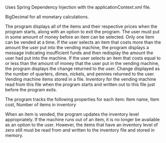Uses Spring Dependency Injection with the applicationContext.xml file. 

BigDecimal for all monetary calculations.

The program displays all of the items and their respective prices when the program starts, along with an option to exit the program.
The user must put in some amount of money before an item can be selected.
Only one item can be vended at a time.
If the user selects an item that costs more than the amount the user put into the vending machine, the program displays a message indicating insufficient funds and then redisplay the amount the user had put into the machine.
If the user selects an item that costs equal to or less than the amount of money that the user put in the vending machine, the program displays the change returned to the user. 
Change displayed as the number of quarters, dimes, nickels, and pennies returned to the user.
Vending machine items stored in a file. Inventory for the vending machine read from this file when the program starts and written out to this file just before the program exits. 

The program tracks the following properties for each item:
Item name,
Item cost,
Number of items in inventory


When an item is vended, the program updates the inventory level appropriately. If the machine runs out of an item, it is no longer be available as an option to the user. However, the items that have an inventory level of zero still must be read from and written to the inventory file and stored in memory. 
